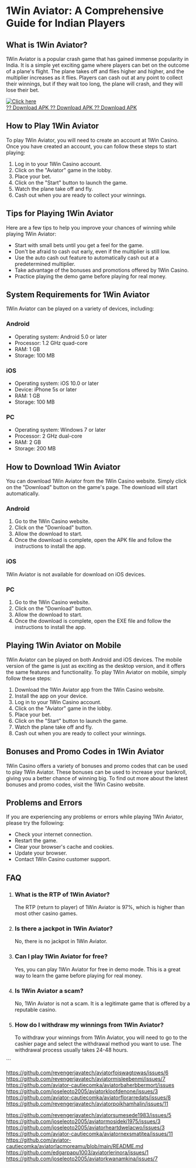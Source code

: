 # 1Win Aviator: A Comprehensive Guide for Indian Players

## What is 1Win Aviator?

1Win Aviator is a popular crash game that has gained immense popularity
in India. It is a simple yet exciting game where players can bet on the
outcome of a plane\'s flight. The plane takes off and flies higher and
higher, and the multiplier increases as it flies. Players can cash out
at any point to collect their winnings, but if they wait too long, the
plane will crash, and they will lose their bet.

[![Click
here](https://readscoops.com/wp-content/uploads/2023/03/Readscoop-aviator-1-1.jpg)](https://traff.sbs/deff)\
[?? Download APK ?? Download APK ?? Download
APK](https://traff.sbs/deff)

## How to Play 1Win Aviator

To play 1Win Aviator, you will need to create an account at 1Win Casino.
Once you have created an account, you can follow these steps to start
playing:

1.  Log in to your 1Win Casino account.
2.  Click on the "Aviator" game in the lobby.
3.  Place your bet.
4.  Click on the "Start" button to launch the game.
5.  Watch the plane take off and fly.
6.  Cash out when you are ready to collect your winnings.

## Tips for Playing 1Win Aviator

Here are a few tips to help you improve your chances of winning while
playing 1Win Aviator:

-   Start with small bets until you get a feel for the game.
-   Don\'t be afraid to cash out early, even if the multiplier is still
    low.
-   Use the auto cash out feature to automatically cash out at a
    predetermined multiplier.
-   Take advantage of the bonuses and promotions offered by 1Win Casino.
-   Practice playing the demo game before playing for real money.

## System Requirements for 1Win Aviator

1Win Aviator can be played on a variety of devices, including:

### Android

-   Operating system: Android 5.0 or later
-   Processor: 1.2 GHz quad-core
-   RAM: 1 GB
-   Storage: 100 MB

### iOS

-   Operating system: iOS 10.0 or later
-   Device: iPhone 5s or later
-   RAM: 1 GB
-   Storage: 100 MB

### PC

-   Operating system: Windows 7 or later
-   Processor: 2 GHz dual-core
-   RAM: 2 GB
-   Storage: 200 MB

## How to Download 1Win Aviator

You can download 1Win Aviator from the 1Win Casino website. Simply click
on the "Download" button on the game\'s page. The download will
start automatically.

### Android

1.  Go to the 1Win Casino website.
2.  Click on the "Download" button.
3.  Allow the download to start.
4.  Once the download is complete, open the APK file and follow the
    instructions to install the app.

### iOS

1Win Aviator is not available for download on iOS devices.

### PC

1.  Go to the 1Win Casino website.
2.  Click on the "Download" button.
3.  Allow the download to start.
4.  Once the download is complete, open the EXE file and follow the
    instructions to install the app.

## Playing 1Win Aviator on Mobile

1Win Aviator can be played on both Android and iOS devices. The mobile
version of the game is just as exciting as the desktop version, and it
offers the same features and functionality. To play 1Win Aviator on
mobile, simply follow these steps:

1.  Download the 1Win Aviator app from the 1Win Casino website.
2.  Install the app on your device.
3.  Log in to your 1Win Casino account.
4.  Click on the "Aviator" game in the lobby.
5.  Place your bet.
6.  Click on the "Start" button to launch the game.
7.  Watch the plane take off and fly.
8.  Cash out when you are ready to collect your winnings.

## Bonuses and Promo Codes in 1Win Aviator

1Win Casino offers a variety of bonuses and promo codes that can be used
to play 1Win Aviator. These bonuses can be used to increase your
bankroll, giving you a better chance of winning big. To find out more
about the latest bonuses and promo codes, visit the 1Win Casino website.

## Problems and Errors

If you are experiencing any problems or errors while playing 1Win
Aviator, please try the following:

-   Check your internet connection.
-   Restart the game.
-   Clear your browser\'s cache and cookies.
-   Update your browser.
-   Contact 1Win Casino customer support.

## FAQ

1.  ### What is the RTP of 1Win Aviator?

    The RTP (return to player) of 1Win Aviator is 97%, which is higher
    than most other casino games.

2.  ### Is there a jackpot in 1Win Aviator?

    No, there is no jackpot in 1Win Aviator.

3.  ### Can I play 1Win Aviator for free?

    Yes, you can play 1Win Aviator for free in demo mode. This is a
    great way to learn the game before playing for real money.

4.  ### Is 1Win Aviator a scam?

    No, 1Win Aviator is not a scam. It is a legitimate game that is
    offered by a reputable casino.

5.  ### How do I withdraw my winnings from 1Win Aviator?

    To withdraw your winnings from 1Win Aviator, you will need to go to
    the cashier page and select the withdrawal method you want to use.
    The withdrawal process usually takes 24-48 hours.

\`\`\`


https://github.com/revengerjavatech/aviatorfoiswagtowas/issues/6
https://github.com/revengerjavatech/aviatormisleebenmi/issues/7
https://github.com/aviator-cautiecomka/aviatorbaherbbermort/issues
https://github.com/joseleoto2005/aviatorkloofdenone/issues/3
https://github.com/aviator-cautiecomka/aviatorflorarredats/issues/8
https://github.com/revengerjavatech/aviatorpoikhamhalin/issues/11

https://github.com/revengerjavatech/aviatorsumesede1983/issues/5
https://github.com/joseleoto2005/aviatormosideki1975/issues/3
https://github.com/joseleoto2005/aviatorheartdwelacwo/issues/3
https://github.com/aviator-cautiecomka/aviatornexsmatitea/issues/11
https://github.com/aviator-cautiecomka/aviatorlacmoreamu/blob/main/README.md
https://github.com/edgarpapu1003/aviatorlerinora/issues/1
https://github.com/joseleoto2005/aviatorkwanamkina/issues/7
